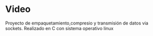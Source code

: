 Video
=====

Proyecto de empaquetamiento,compresio y transmisión de datos via sockets. Realizado en C con sistema operativo linux